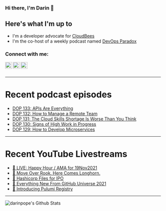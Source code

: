 ### Hi there, I'm Darin 👋

## Here's what I'm up to
- I'm a developer advocate for [CloudBees][cloudbees-website]
- I'm the co-host of a weekly podcast named [DevOps Paradox][dop-website]

### Connect with me:

[<img align="left" alt="darinpope | Twitter" width="22px" src="https://cdn.jsdelivr.net/npm/simple-icons@v3/icons/twitter.svg" />][twitter]
[<img align="left" alt="darinpope | LinkedIn" width="22px" src="https://cdn.jsdelivr.net/npm/simple-icons@v3/icons/linkedin.svg" />][linkedin]
[<img align="left" alt="darinpope | Instagram" width="22px" src="https://cdn.jsdelivr.net/npm/simple-icons@v3/icons/instagram.svg" />][instagram]

<br />
<br />

---

# Recent podcast episodes
<!-- BLOG-POST-LIST:START -->
- [DOP 133: APIs Are Everything](https://www.devopsparadox.com/episodes/apis-are-everything-133/)
- [DOP 132: How to Manage a Remote Team](https://www.devopsparadox.com/episodes/how-to-manage-a-remote-team-132/)
- [DOP 131: The Cloud Skills Shortage Is Worse Than You Think](https://www.devopsparadox.com/episodes/the-cloud-skills-shortage-is-worse-than-you-think-131/)
- [DOP 130: Signs of High Work in Progress](https://www.devopsparadox.com/episodes/signs-of-high-work-in-progress-130/)
- [DOP 129: How to Develop Microservices](https://www.devopsparadox.com/episodes/how-to-develop-microservices-129/)
<!-- BLOG-POST-LIST:END -->

---

# Recent YouTube Livestreams
<!-- YOUTUBE:START -->
- [🔴 LIVE: Happy Hour / AMA for 19Nov2021](https://www.youtube.com/watch?v=wCUxtLqwBSA)
- [🔴 Move Over Rook. Here Comes Longhorn.](https://www.youtube.com/watch?v=KjgDpTwIJcE)
- [🔴 Hashicorp Files for IPO](https://www.youtube.com/watch?v=VOyGuEeJ5xU)
- [🔴 Everything New From GitHub Universe 2021](https://www.youtube.com/watch?v=jh5Rq8zO17Y)
- [🔴 Introducing Pulumi Registry](https://www.youtube.com/watch?v=XoqgciDvZ3Y)
<!-- YOUTUBE:END -->

---

<img align="left" alt="darinpope's Github Stats" src="https://github-readme-stats.codestackr.vercel.app/api?username=darinpope&show_icons=true&hide_border=true" />


[website]: https://www.darinpope.com/
[twitter]: https://twitter.com/darinpope
[youtube]: https://youtube.com/darinpope
[instagram]: https://instagram.com/darinpope
[linkedin]: https://linkedin.com/in/darinpope
[cloudbees-website]: https://www.cloudbees.com/
[dop-website]: https://www.devopsparadox.com/

<!--
**darinpope/darinpope** is a ✨ _special_ ✨ repository because its `README.md` (this file) appears on your GitHub profile.

Here are some ideas to get you started:

- 🔭 I’m currently working on ...
- 🌱 I’m currently learning ...
- 👯 I’m looking to collaborate on ...
- 🤔 I’m looking for help with ...
- 💬 Ask me about ...
- 📫 How to reach me: ...
- 😄 Pronouns: ...
- ⚡ Fun fact: ...
-->
